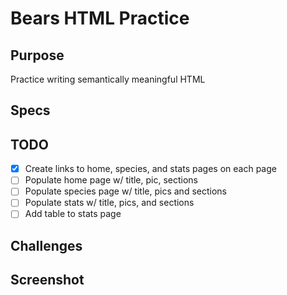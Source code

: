 # Bears HTML Practice

## Purpose
Practice writing semantically meaningful HTML

## Specs

## TODO
- [x] Create links to home, species, and stats pages on each page
- [ ] Populate home page w/ title, pic, sections
- [ ] Populate species page w/ title, pics and sections
- [ ] Populate stats w/ title, pics, and sections
- [ ] Add table to stats page

## Challenges

## Screenshot
